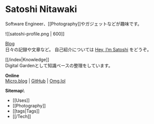 # Satoshi Nitawaki

Software Engineer、\[\[Photography]]やガジェットなどが趣味です。

!\[\[satoshi-profile.png | 600]]

[Blog](https://www.nitaking.dev)\
日々の記録や文章など。 自己紹介については [Hey, I’m Satoshi](https://www.nitaking.dev/about/) をどうぞ。

\[\[/index|Knowledge]]\
Digital Gardenとして知識ベースの整理をしています。

**Online**\
[Micro.blog](https://nitaking.micro.blog/) | [GitHub](https://github.com/nitaking) | [Omg.lol](https://nitaking.omg.lol/)

**Sitemap**\


* \[\[Uses]]
* \[\[Photography]]
* \[\[tags|Tags]]
* \[\[/Tech]]
